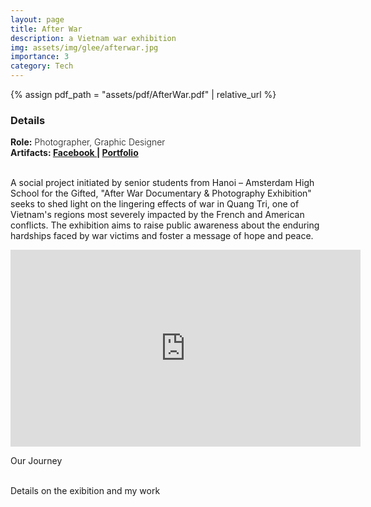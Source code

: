 ```yaml
---
layout: page
title: After War
description: a Vietnam war exhibition
img: assets/img/glee/afterwar.jpg
importance: 3
category: Tech
---
```

{% assign pdf_path = "assets/pdf/AfterWar.pdf" | relative_url %}
<h3> Details </h3>
<div class="row" >
    <div class="col-sm-6" style="font-weight:300;"> 
    <strong> Role:</strong> Photographer, Graphic Designer
    </div> 
</div>
<div class="row" >
    <div class="col-sm-6" style="font-weight:300;"> 
    <strong> Artifacts: <a target="_blank" rel="noopener noreferrer" href="https://www.facebook.com/afterwar.project"> Facebook </a> | 
    <a target="_blank" rel="noopener noreferrer" href="{{ pdf_path | relative_url }}"> Portfolio </a> </strong>
    </div>
</div>
<br>

A social project initiated by senior students from Hanoi – Amsterdam High School for the Gifted, "After War Documentary & Photography Exhibition" seeks to shed light on the lingering effects of war in Quang Tri, one of Vietnam's regions most severely impacted by the French and American conflicts. The exhibition aims to raise public awareness about the enduring hardships faced by war victims and foster a message of hope and peace.

<p align="center"><iframe width="560" height="315" src="https://www.youtube.com/embed/QgQVqsgdKDI?si=cATZfhgZ0QCdkV0u" title="YouTube video player" frameborder="0" allow="accelerometer; autoplay; clipboard-write; encrypted-media; gyroscope; picture-in-picture; web-share" allowfullscreen></iframe></p>
<div class="caption">
    Our Journey
</div><br>

Details on the exibition and my work
<!-- ///assets/pdf/cv.pdf -->
<object data="{{pdf_path | relative_url}}" width="850" height="900" type="application/pdf"></object>